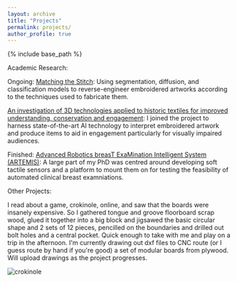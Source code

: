 ```yaml
---
layout: archive
title: "Projects"
permalink: projects/
author_profile: true
---
```


{% include base_path %}

Academic Research:

Ongoing:
[Matching the Stitch](https://cfpr.uwe.ac.uk/matching-the-stitch/): Using segmentation, diffusion, and classification models to reverse-engineer embroidered artworks according to the techniques used to fabricate them.

[An investigation of 3D technologies applied to historic textiles for improved understanding, conservation and engagement](https://gtr.ukri.org/projects?ref=AH%2FX006522%2F1): I joined the project to harness state-of-the-art AI technology to interpret embroidered artwork and produce items to aid in engagement particularly for visually impaired audiences.

Finished:
[Advanced Robotics breasT ExaMination Intelligent System (ARTEMIS)](https://www.imperial.ac.uk/engagement-and-simulation-science/our-work/projects/advanced-robotics-breast-examination-intelligent-system-artemis/): A large part of my PhD was centred around developing soft tactile sensors and a platform to mount them on for testing the feasibility of automated clinical breast examniations.

Other Projects:

I read about a game, crokinole, online, and saw that the boards were insanely expensive. So I gathered tongue and groove floorboard scrap wood, glued it together into a big block and jigsawed the basic circular shape and 2 sets of 12 pieces, pencilled on the boundaries and drilled out bolt holes and a central pocket. Quick enough to take with me and play on a trip in the afternoon. I'm currently drawing out dxf files to CNC route (or I guess route by hand if you're good) a set of modular boards from plywood. Will upload drawings as the project progresses.

![crokinole](https://github.com/user-attachments/assets/59f5e83a-0be9-4471-b2fa-f557a8c1dba4)

